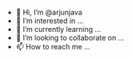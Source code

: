 - 👋 Hi, I’m @arjunjava
- 👀 I’m interested in ...
- 🌱 I’m currently learning ...
- 💞️ I’m looking to collaborate on ...
- 📫 How to reach me ...

<!---
arjunjava/arjunjava is a ✨ special ✨ repository because its `README.md` (this file) appears on your GitHub profile.
You can click the Preview link to take a look at your changes.
--->
